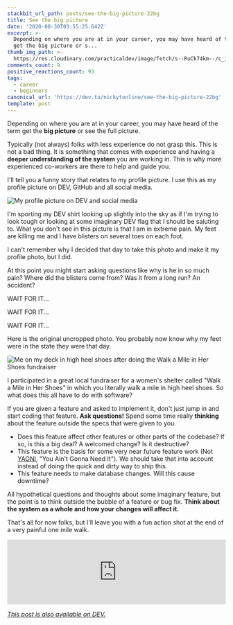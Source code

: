 ```yaml
---
stackbit_url_path: posts/see-the-big-picture-22bg
title: See the big picture
date: '2020-08-30T03:55:25.642Z'
excerpt: >-
  Depending on where you are at in your career, you may have heard of the term
  get the big picture or s...
thumb_img_path: >-
  https://res.cloudinary.com/practicaldev/image/fetch/s--RuCk74km--/c_imagga_scale,f_auto,fl_progressive,h_420,q_auto,w_1000/https://dev-to-uploads.s3.amazonaws.com/i/6qeji3ozp4ypayd0h8au.JPG
comments_count: 9
positive_reactions_count: 93
tags:
  - career
  - beginners
canonical_url: 'https://dev.to/nickytonline/see-the-big-picture-22bg'
template: post
---
```

Depending on where you are at in your career, you may have heard of the term get the **big picture** or see the full picture.

Typically (not always) folks with less experience do not grasp this. This is not a bad thing. It is something that comes with experience and having a **deeper understanding of the system** you are working in. This is why more experienced co-workers are there to help and guide you.

I'll tell you a funny story that relates to my profile picture. I use this as my profile picture on DEV, GitHub and all social media.

![My profile picture on DEV and social media](https://dev-to-uploads.s3.amazonaws.com/i/bfqdjky9qbahxaxseb29.jpeg)

I'm sporting my DEV shirt looking up slightly into the sky as if I'm trying to look tough or looking at some imaginary DEV flag that I should be saluting to. What you don't see in this picture is that I am in extreme pain. My feet are killing me and I have blisters on several toes on each foot.

I can't remember why I decided that day to take this photo and make it my profile photo, but I did.

At this point you might start asking questions like why is he in so much pain? Where did the blisters come from? Was it from a long run? An accident?

WAIT FOR IT...

WAIT FOR IT...

WAIT FOR IT...

Here is the original uncropped photo. You probably now know why my feet were in the state they were that day.

![Me on my deck in high heel shoes after doing the Walk a Mile in Her Shoes fundraiser](https://dev-to-uploads.s3.amazonaws.com/i/213g7cp65ube3nkam9gn.JPG)

I participated in a great local fundraiser for a women's shelter called "Walk a Mile in Her Shoes" in which you literally walk a mile in high heel shoes. So what does this all have to do with software?

If you are given a feature and asked to implement it, don't just jump in and start coding that feature. **Ask questions!** Spend some time really **thinking** about the feature outside the specs that were given to you.

- Does this feature affect other features or other parts of the codebase? If so, is this a big deal? A welcomed change? Is it destructive?
- This feature is the basis for some very near future feature work (Not [YAGNI](https://www.martinfowler.com/bliki/Yagni.html), "You Ain't Gonna Need It"). We should take that into account instead of doing the quick and dirty way to ship this.
- This feature needs to make database changes. Will this cause downtime?

All hypothetical questions and thoughts about some imaginary feature, but the point is to think outside the bubble of a feature or bug fix. **Think about the system as a whole and how your changes will affect it.**

That's all for now folks, but I'll leave you with a fun action shot at the end of a very painful one mile walk.


<iframe class="liquidTag" src="https://dev.to/embed/instagram?args=Bz9EApcpBGm" style="border: 0; width: 100%;"></iframe>



*[This post is also available on DEV.](https://dev.to/nickytonline/see-the-big-picture-22bg)*


<script>
const parent = document.getElementsByTagName('head')[0];
const script = document.createElement('script');
script.type = 'text/javascript';
script.src = 'https://cdnjs.cloudflare.com/ajax/libs/iframe-resizer/4.1.1/iframeResizer.min.js';
script.charset = 'utf-8';
script.onload = function() {
    window.iFrameResize({}, '.liquidTag');
};
parent.appendChild(script);
</script>    

